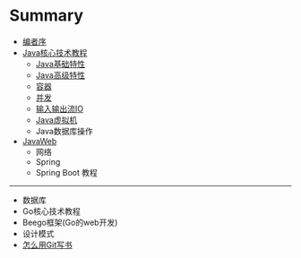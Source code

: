 # Summary

* [编者序](README.md)
* [Java核心技术教程](JavaCore/basics.md)
    * [Java基础特性](JavaCore/basics.md)
    * [Java高级特性](JavaCore/advanced.md)
    * [容器](JavaCore/container.md)
    * [并发](JavaCore/concurrent.md)
    * [输入输出流IO](JavaCore/io.md)
    * [Java虚拟机](JavaCore/jvm.md)
    * Java数据库操作
* [JavaWeb](JavaCore/basics.md)
    * 网络
    * Spring
    * Spring Boot 教程

-----
* 数据库
* Go核心技术教程
* Beego框架(Go的web开发)
* 设计模式
* [怎么用Git写书](怎么用Git写书.md)

